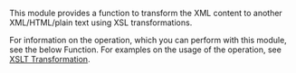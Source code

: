 This module provides a function to transform the XML content to another XML/HTML/plain text using XSL transformations.

For information on the operation, which you can perform with this module, see the below Function. For examples on the usage of the operation, see [XSLT Transformation](https://ballerina.io/v1-2/learn/by-example/xslt-transformation.html).